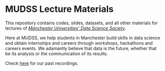 # MUDSS Lecture Materials

This repository contains codes, slides, datasets, and all other materials for lectures of [*Manchester Universities’ Data Science Society*](https://www.mudss.co.uk/).

Here at MUDSS, we help students in Manchester build skills in data science and obtain internships and careers through workshops, hackathons and careers events. We adamantly believe that data is the future, whether that be its analysis or the communication of its results.

Check [here](https://drive.google.com/drive/u/0/folders/1p0XxJksBwq-yGt7YU6mQacNlKhdAONMe) for our past recordings.
